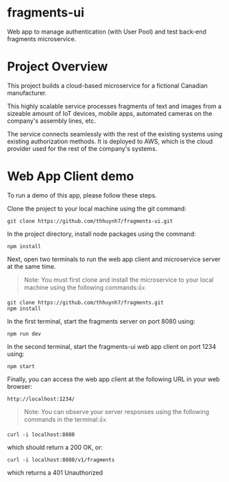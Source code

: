 # fragments-ui
Web app to manage authentication (with User Pool) and test back-end fragments microservice.

# Project Overview
This project builds a cloud-based microservice for a fictional Canadian manufacturer.

This highly scalable service processes fragments of text and images from a sizeable amount of IoT devices, mobile apps, automated cameras on the company's assembly lines, etc.

The service connects seamlessly with the rest of the existing systems using existing authorization methods. It is deployed to AWS, which is the cloud provider used for the rest of the company's systems.

# Web App Client demo
To run a demo of this app, please follow these steps.

Clone the project to your local machine using the git command:
```
git clone https://github.com/thhuynh7/fragments-ui.git
```
In the project directory, install node packages using the command:
```
npm install
```

Next, open two terminals to run the web app client and microservice server at the same time.
> Note: You must first clone and install the microservice to your local machine using the following commands::+1::
```
git clone https://github.com/thhuynh7/fragments.git
npm install
```
In the first terminal, start the fragments server on port 8080 using:
```
npm run dev 
```
In the second terminal, start the fragments-ui web app client on port 1234 using:
```
npm start 
```
Finally, you can access the web app client at the following URL in your web browser:
```
http://localhost:1234/
```

> Note: You can observe your server responses using the following commands in the terminal::+1::
```
curl -i localhost:8080
```
which should return a 200 OK, or:
```
curl -i localhost:8080/v1/fragments
```
which returns a 401 Unauthorized